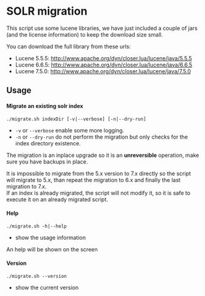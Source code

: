 # SOLR migration

This script use some lucene libraries, we have just included a couple of jars (and the license information) to keep the download size small.

You can download the full library from these urls:

* Lucene 5.5.5: http://www.apache.org/dyn/closer.lua/lucene/java/5.5.5
* Lucene 6.6.5: http://www.apache.org/dyn/closer.lua/lucene/java/6.6.5
* Lucene 7.5.0: http://www.apache.org/dyn/closer.lua/lucene/java/7.5.0

## Usage

#### Migrate an existing solr index

```
./migrate.sh indexDir [-v|--verbose] [-n|--dry-run]
```

  * `-v` or `--verbose` enable some more logging.
  * `-n` or `--dry-run` do not perform the migration but only checks for the index directory existence.

The migration is an inplace upgrade so it is an **unreversible** operation, make sure you have backups in place.

It is impossible to migrate from the 5.x version to 7.x directly so the script will migrate to 5.x, than repeat the migration to 6.x and finally the last migration to 7.x.\
If an index is already migrated, the script will not modify it, so it is safe to execute it on an already migrated script.

#### Help

```
./migrate.sh -h|--help
```

  * show the usage information

An help will be shown on the screen

#### Version

```
./migrate.sh --version
```

  * show the current version
